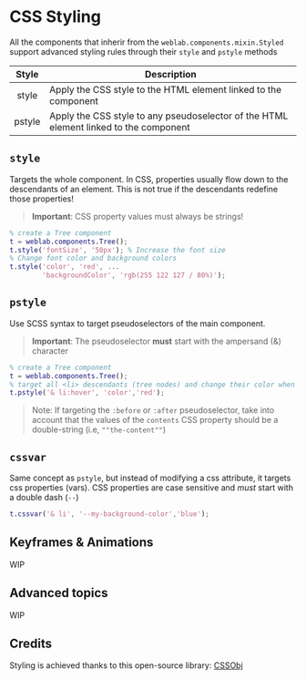 # CSS Styling

All the components that inherir from the `weblab.components.mixin.Styled` support advanced styling rules through their `style` and `pstyle` methods


| Style  	| Description   	|
|:-:	|---	|
| style   	| Apply the CSS style to the HTML element linked to the component |
| pstyle   	| Apply the CSS style to any pseudoselector of the HTML element linked to the component |


## `style`

Targets the whole component. In CSS, properties usually flow down to the descendants of an element. This is not true if the descendants redefine those properties!

>**Important**: CSS property values must always be strings!

```matlab
% create a Tree component
t = weblab.components.Tree();
t.style('fontSize', '50px'); % Increase the font size
% Change font color and background colors
t.style('color', 'red', ...
        'backgroundColor', 'rgb(255 122 127 / 80%)');
```

## `pstyle`

Use SCSS syntax to target pseudoselectors of the main component.
>**Important**: The pseudoselector **must** start with the ampersand (&) character 
```matlab
% create a Tree component
t = weblab.components.Tree();
% target all <li> descendants (tree nodes) and change their color when the user hovers over them
t.pstyle('& li:hover', 'color','red');
```

>Note: If targeting the `:before` or `:after` pseudoselector, take into account that the values of the `contents` CSS property should be a double-string (i.e, `""the-content""`)

## `cssvar`

Same concept as `pstyle`, but instead of modifying a css attribute, it targets css properties (vars). CSS properties are case sensitive and *must* start with a double dash (`--`)

```matlab
t.cssvar('& li', '--my-background-color','blue');
```



## Keyframes & Animations
WIP

## Advanced topics
WIP

## Credits
Styling is achieved thanks to this open-source library: [CSSObj](https://github.com/cssobj/cssobj)